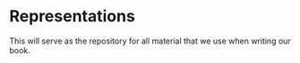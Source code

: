 # Representations

This will serve as the repository for all material that we use when writing our book. 
